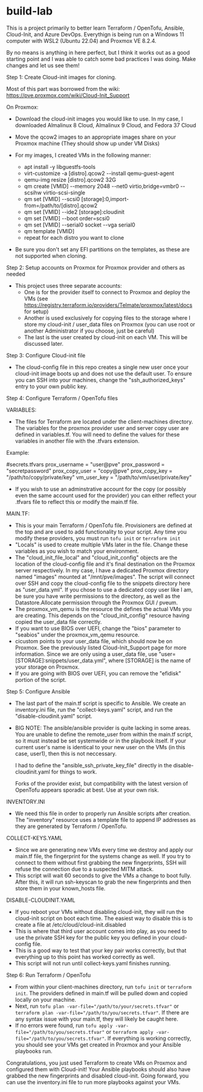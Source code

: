 # build-lab

This is a project primarily to better learn Terraform / OpenTofu, Ansible, Cloud-Init, and Azure DevOps.  Everythign is being run on a Windows 11 computer with WSL2 (Ubuntu 22.04) and Proxmox VE 8.2.4.

By no means is anything in here perfect, but I think it works out as a good starting point and I was able to catch some bad practices I was doing.  Make changes and let us see them!



Step 1: Create Cloud-init images for cloning.

Most of this part was borrowed from the wiki: https://pve.proxmox.com/wiki/Cloud-Init_Support

On Proxmox:

- Download the cloud-init images you would like to use.  In my case, I downloaded Almalinux 8 Cloud, Almalinux 9 Cloud, and Fedora 37 Cloud
- Move the qcow2 images to an appropriate images share on your Proxmox machine (They should show up under VM Disks)
- For my images, I created VMs in the following manner:

  - apt install -y libguestfs-tools
  - virt-customize -a [distro].qcow2 --install qemu-guest-agent
  - qemu-img resize [distro].qcow2 32G
  - qm create [VMID] --memory 2048 --net0 virtio,bridge=vmbr0 --scsihw virtio-scsi-single
  - qm set [VMID] --scsi0 [storage]:0,import-from=/path/to/[distro].qcow2
  - qm set [VMID] --ide2 [storage]:cloudinit
  - qm set [VMID] --boot order=scsi0
  - qm set [VMID] --serial0 socket --vga serial0
  - qm template [VMID]
  - repeat for each distro you want to clone

- Be sure you don't set any EFI partitions on the templates, as these are not supported when cloning.


Step 2: Setup accounts on Proxmox for Proxmox provider and others as needed

- This project uses three separate accounts:
    - One is for the provider itself to connect to Proxmox and deploy the VMs (see https://registry.terraform.io/providers/Telmate/proxmox/latest/docs for setup)
    - Another is used exclusively for copying files to the storage where I store my cloud-init / user_data files on Proxmox (you can use root or another Administrator if you choose, just be careful)
    - The last is the user created by cloud-init on each VM.  This will be discussed later.

 
Step 3: Configure Cloud-init file

- The cloud-config file in this repo creates a single new user once your cloud-init image boots up and does not use the default user.  To ensure you can SSH into your machines, change the "ssh_authorized_keys" entry to your own public key.


Step 4: Configure Terraform / OpenTofu files


VARIABLES:

- The files for Terraform are located under the client-machines directory.  The variables for the proxmox provider user and server copy user are defined in variables.tf.  You will need to define the values for these variables in another file with the .tfvars extension.

Example:

#secrets.tfvars
prox_username = "user@pve"
prox_password = "secretpassword"
prox_copy_user = "copy@pve"
prox_copy_key = "/path/to/copy/private/key"
vm_user_key = "/path/to/vm/user/private/key"

- If you wish to use an adminstrative account for the copy (or possibly even the same account used for the provider) you can either reflect your .tfvars file to reflect this or modify the main.tf file.


MAIN.TF:

- This is your main Terraform / OpenTofu file.  Provisioners are defined at the top and are used to add functionality to your script.  Any time you modify these providers, you must run `tofu init` or `terraform init`
- "Locals" is used to create multiple VMs later in the file.  Change these variables as you wish to match your environment.
- The "cloud_init_file_local" and "cloud_init_config" objects are the location of the cloud-config file and it's final destination on the Proxmox server respectively.  In my case, I have a dedicated Proxmox directory named "images" mounted at "/mnt/pve/images".  The script will connect over SSH and copy the cloud-config file to the snippets directory here as "user_data.yml".  If you chose to use a dedicated copy user like I am, be sure you have write permissions to the directory, as well as the Datastore.Allocate permission through the Proxmox GUI / pveum.
- The proxmox_vm_qemu is the resource the defines the actual VMs you are creating.  This depends on the "cloud_init_config" resource having copied the user_data file correctly.
- If you want to use BIOS over UEFI, change the "bios" parameter to "seabios" under the proxmox_vm_qemu resource.
- cicustom points to your user_data file, which should now be on Proxmox.  See the previously listed Cloud-Init_Support page for more information.  Since we are only using a user_data file, use "user=[STORAGE]:snippets/user_data.yml", where [STORAGE] is the name of your storage on Proxmox.
- If you are going with BIOS over UEFI, you can remove the "efidisk" portion of the script.


Step 5: Configure Ansible

- The last part of the main.tf script is specific to Ansible.  We create an inventory.ini file, run the "collect-keys.yaml" script, and run the "disable-cloudinit.yaml" script.

- BIG NOTE:
  The ansible/ansible provider is quite lacking in some areas.  You are unable to define the remote_user from within the main.tf script, so it must instead be set systemwide or in the playbook itself.  If your current user's name is   identical to your new user on the VMs (in this case, user1), then this is not neccessary.
  
  I had to define the "ansible_ssh_private_key_file" directly in the disable-cloudinit.yaml for things to work.

  Forks of the provider exist, but compatibility with the latest version of OpenTofu appears sporadic at best.  Use at your own risk.


INVENTORY.INI
- We need this file in order to properly run Ansible scripts after creation.  The "inventory" resource uses a template file to append IP addresses as they are generated by Terraform / OpenTofu.


COLLECT-KEYS.YAML
- Since we are generating new VMs every time we destroy and apply our main.tf file, the fingerprint for the systems change as well.  If you try to connect to them without first grabbing the new fingerprints, SSH will refuse the connection due to a suspected MITM attack.
- This script will wait 60 seconds to give the VMs a change to boot fully.  After this, it will run ssh-keyscan to grab the new fingerprints and then store them in your known_hosts file.


DISABLE-CLOUDINIT.YAML
- If you reboot your VMs without disabling cloud-init, they will run the cloud-init script on boot each time.  The easiest way to disable this is to create a file at /etc/cloud/cloud-init.disabled
- This is where that third user account comes into play, as you need to use the private SSH key for the public key you defined in your cloud-config file.
- This is a good way to test that your key pair works correctly, but that everything up to this point has worked correctly as well.
- This script will not run until collect-keys.yaml finishes running.


Step 6: Run Terraform / OpenTofu
- From within your client-machines directory, run `tofu init` or `terraform init`.  The providers defined in main.tf will be pulled down and copied locally on your machine.
- Next, run `tofu plan -var-file="/path/to/your/secrets.tfvar"` or `terraform plan -var-file="/path/to/you/secrets.tfvar"`.  If there are any syntax issue with your main.tf, they will likely be caught here.
- If no errors were found, run `tofu apply -var-file="/path/to/you/secrets.tfvar"` or `terraform apply -var-file="/path/to/you/secrets.tfvar"`.  If everything is working correctly, you should see your VMs get created in Proxmox and your Ansible playbooks run.

Congratulations, you just used Terraform to create VMs on Proxmox and configured them with Cloud-init!  Your Ansible playbooks should also have grabbed the new fingerprints and disabled cloud-init.  Going forward, you can use the inventory.ini file to run more playbooks against your VMs.
